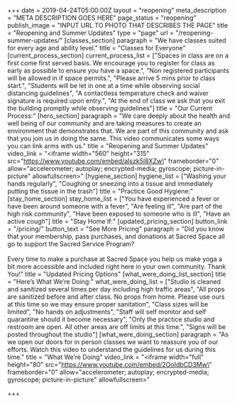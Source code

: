 +++
date = 2019-04-24T05:00:00Z
layout = "reopening"
meta_description = "META DESCRIPTION GOES HERE"
page_status = "reopening"
publish_image = "INPUT URL TO PHOTO THAT DESCRIBES THE PAGE"
title = "Reopening and Summer Updates"
type = "page"
url = "/reopening-summer-updates/"
[classes_section]
paragraph = "We have classes suited for every age and ability level."
title = "Classes for Everyone"
[current_process_section]
current_process_list = ["Spaces in class are on a first come first served basis. We encourage you to register for class as early as possible to ensure you have a space.", "Non registered participants will be allowed in if space permits.", "Please arrive 5 mins prior to class start.", "Students will be let in one at a time while observing social distancing guidelines", "A contactless temperature check and waiver signature is required upon entry.", "At the end of class we ask that you exit the building promptly while observing guidelines"]
title = "Our Current Process:"
[hero_section]
paragraph = "We care deeply about the health and well being of our community and are taking measures to create an environment that demonstrates that. We are part of this community and ask that you join us in doing the same. This video communicates some ways you can link arms with us."
title = "Reopening and Summer Updates"
video_link = "<iframe width=\"560\" height=\"315\" src=\"https://www.youtube.com/embed/aIszk5I8XZw\" frameborder=\"0\" allow=\"accelerometer; autoplay; encrypted-media; gyroscope; picture-in-picture\" allowfullscreen></iframe>"
[hygiene_section]
hygiene_list = ["Washing your hands regularly", "Coughing or sneezing into a tissue and immediately putting the tissue in the trash"]
title = "Practice Good Hygiene:"
[stay_home_section]
stay_home_list = ["You have experienced a fever or have been around someone with a fever", "Are feeling ill", "Are part of the high risk community", "Have been exposed to someone who is ill", "Have an active cough"]
title = "Stay Home If:"
[updated_pricing_section]
button_link = "/pricing/"
button_text = "See More Pricing"
paragraph = "Did you know that your membership, pass purchases, and donations at Sacred Space all go to support the Sacred Service Program?<br><br>Every time to make a purchase at Sacred Space you help us make yoga a bit more accessible and included right here in your own community. Thank You!"
title = "Updated Pricing Options"
[what_were_doing_list_section]
title = "Here’s What We’re Doing:"
what_were_doing_list = ["Studio is cleaned and sanitized several times per day including high traffic areas", "All props are sanitized before and after class. No props from home. Please use ours at this time so we may ensure proper sanitation", "Class sizes will be limited", "No hands on adjustments", "Staff will self monitor and self quarantine should it become necessary", "Only the practice studio and restroom are open. All other areas are off limits at this time.", "Signs will be posted throughout the studio"]
[what_were_doing_section]
paragraph = "As we open our doors for in person classes we want to reassure you of our efforts. Watch this video to understand the guidelines for us during this time."
title = "What We’re Doing"
video_link = "<iframe width=\"full\" height=\"80\" src=\"https://www.youtube.com/embed/2OoIdbCD3Mw\" frameborder=\"0\" allow=\"accelerometer; autoplay; encrypted-media; gyroscope; picture-in-picture\" allowfullscreen></iframe>"

+++
